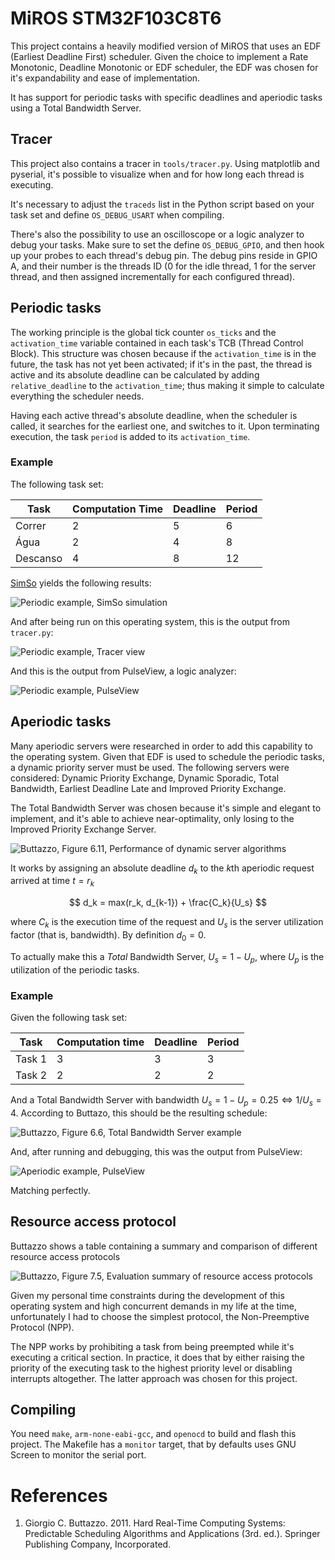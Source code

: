 # MiROS STM32F103C8T6

This project contains a heavily modified version of MiROS that uses an EDF (Earliest Deadline First) scheduler. Given the choice to implement a Rate Monotonic, Deadline Monotonic or EDF scheduler, the EDF was chosen for it's expandability and ease of implementation.

It has support for periodic tasks with specific deadlines and aperiodic tasks using a Total Bandwidth Server.

## Tracer
This project also contains a tracer in `tools/tracer.py`. Using matplotlib and pyserial, it's possible to visualize when and for how long each thread is executing.

It's necessary to adjust the `traceds` list in the Python script based on your task set and  define `OS_DEBUG_USART` when compiling.

There's also the possibility to use an oscilloscope or a logic analyzer to debug your tasks. Make sure to set the define `OS_DEBUG_GPIO`, and then hook up your probes to each thread's debug pin. The debug pins reside in GPIO A, and their number is the threads ID (0 for the idle thread, 1 for the server thread, and then assigned incrementally for each configured thread).

## Periodic tasks

The working principle is the global tick counter `os_ticks` and the `activation_time` variable contained in each task's TCB (Thread Control Block). This structure was chosen because if the `activation_time` is in the future, the task has not yet been activated; if it's in the past, the thread is active and its absolute deadline can be calculated by adding `relative_deadline` to the `activation_time`; thus making it simple to calculate everything the scheduler needs.

Having each active thread's absolute deadline, when the scheduler is called, it searches for the earliest one, and switches to it. Upon terminating execution, the task `period` is added to its `activation_time`.

### Example

The following task set:

|Task    |Computation Time|Deadline|Period|
|--------|----------------|--------|------|
|Correr  |               2|       5|     6|
|Água    |               2|       4|     8|
|Descanso|               4|       8|    12|

[SimSo](https://projects.laas.fr/simso/simso-web) yields the following results:

![Periodic example, SimSo simulation](images/periodic-simso.png)

And after being run on this operating system, this is the output from `tracer.py`:

![Periodic example, Tracer view](images/periodic-tracer.png)

And this is the output from PulseView, a logic analyzer:

![Periodic example, PulseView](images/periodic-pulseview.png)

## Aperiodic tasks

Many aperiodic servers were researched in order to add this capability to the operating system. Given that EDF is used to schedule the periodic tasks, a dynamic priority server must be used. The following servers were considered: Dynamic Priority Exchange, Dynamic Sporadic, Total Bandwidth, Earliest Deadline Late and Improved Priority Exchange.

The Total Bandwidth Server was chosen because it's simple and elegant to implement, and it's able to achieve near-optimality, only losing to the Improved Priority Exchange Server.

![Buttazzo, Figure 6.11, Performance of dynamic server algorithms](images/buttazzo6-12.png)

It works by assigning an absolute deadline $d_k$ to the $k$th aperiodic request arrived at time $t=r_k$

$$ d_k = max(r_k, d_{k-1}) + \frac{C_k}{U_s} $$

where $C_k$ is the execution time of the request and $U_s$ is the server utilization factor (that is, bandwidth). By definition $d_0=0$.

To actually make this a *Total* Bandwidth Server, $U_s=1-U_p$, where $U_p$ is the utilization of the periodic tasks.


### Example

Given the following task set:

|Task  |Computation time|Deadline|Period|
|------|----------------|--------|------|
|Task 1|               3|       3|     3|
|Task 2|               2|       2|     2|

And a Total Bandwidth Server with bandwidth $U_s=1-U_p=0.25 \iff 1/U_s=4$. According to Buttazo, this should be the resulting schedule:

![Buttazzo, Figure 6.6, Total Bandwidth Server example](images/buttazzo6-6.png)

And, after running and debugging, this was the output from PulseView:

![Aperiodic example, PulseView](images/aperiodic-pulseview.png)

Matching perfectly.

## Resource access protocol

Buttazzo shows a table containing a summary and comparison of different resource access protocols

![Buttazzo, Figure 7.5, Evaluation summary of resource access protocols](images/buttazzo7-5.png)

Given my personal time constraints during the development of this operating system and high concurrent demands in my life at the time, unfortunately I had to choose the simplest protocol, the Non-Preemptive Protocol (NPP).

The NPP works by prohibiting a task from being preempted while it's executing a critical section. In practice, it does that by either raising the priority of the executing task to the highest priority level or disabling interrupts altogether. The latter approach was chosen for this project.

## Compiling

You need `make`, `arm-none-eabi-gcc`, and `openocd` to build and flash this project. The Makefile has a `monitor` target, that by defaults uses GNU Screen to monitor the serial port.

# References

1. Giorgio C. Buttazzo. 2011. Hard Real-Time Computing Systems: Predictable Scheduling Algorithms and Applications (3rd. ed.). Springer Publishing Company, Incorporated.
